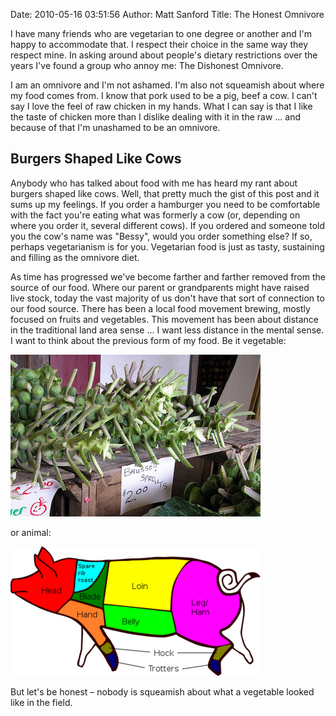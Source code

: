 Date: 2010-05-16 03:51:56
Author: Matt Sanford
Title: The Honest Omnivore

I have many friends who are vegetarian to one degree or another and I'm happy
to accommodate that. I respect their choice in the same way they respect mine.
In asking around about people's dietary restrictions over the years I've found
a group who annoy me: The Dishonest Omnivore.

I am an omnivore and I'm not ashamed. I'm also not squeamish about where my
food comes from. I know that pork used to be a pig, beef a cow. I can't say I
love the feel of raw chicken in my hands. What I can say is that I like the
taste of chicken more than I dislike dealing with it in the raw … and because
of that I'm unashamed to be an omnivore.

## Burgers Shaped Like Cows

Anybody who has talked about food with me has heard my rant about burgers
shaped like cows. Well, that pretty much the gist of this post and it sums up
my feelings. If you order a hamburger you need to be comfortable with the fact
you're eating what was formerly a cow (or, depending on where you order it,
several different cows). If you ordered and someone told you the cow's name
was "Bessy", would you order something else? If so, perhaps vegetarianism is
for you. Vegetarian food is just as tasty, sustaining and filling as the
omnivore diet.

As time has progressed we've become farther and farther removed from the
source of our food. Where our parent or grandparents might have raised live
stock, today the vast majority of us don't have that sort of connection to our
food source. There has been a local food movement brewing, mostly focused on
fruits and vegetables. This movement has been about distance in the
traditional land area sense … I want less distance in the mental sense. I want
to think about the previous form of my food. Be it vegetable:

![Brussels Sprouts on the Vine](the-honest-omnivore/800px-brusselssprouts-onvine.jpg)

or animal:

![British Pork Cuts](the-honest-omnivore/500px-british_pork_cuts-svg.png)

But let's be honest – nobody is squeamish about what a vegetable looked like
in the field.

